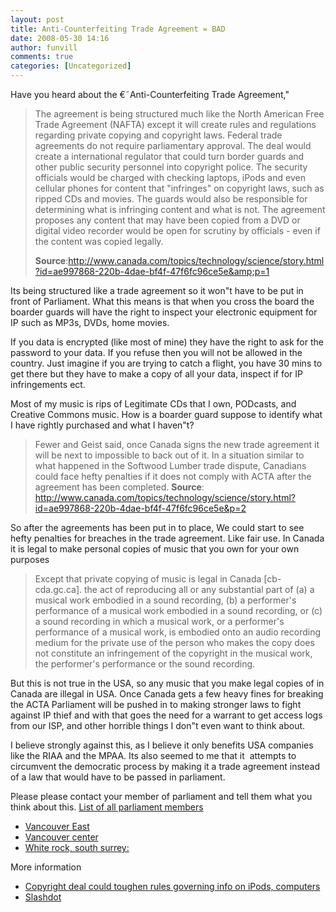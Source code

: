 ```yaml
---
layout: post
title: Anti-Counterfeiting Trade Agreement = BAD
date: 2008-05-30 14:16
author: funvill
comments: true
categories: [Uncategorized]
---
```

Have you heard about the €˜Anti-Counterfeiting Trade Agreement,&quot;
<blockquote>The agreement is being structured much like the North American Free Trade Agreement (NAFTA) except it will create rules and regulations regarding private copying and copyright laws.
Federal trade agreements do not require parliamentary approval.
The deal would create a international regulator that could turn border guards and other public security personnel into copyright police. The security officials would be charged with checking laptops, iPods and even cellular phones for content that "infringes" on copyright laws, such as ripped CDs and movies.
The guards would also be responsible for determining what is infringing content and what is not.
The agreement proposes any content that may have been copied from a DVD or digital video recorder would be open for scrutiny by officials - even if the content was copied legally.

<strong>Source</strong>:<a href="http://www.canada.com/topics/technology/science/story.html?id=ae997868-220b-4dae-bf4f-47f6fc96ce5e&amp;p=1">http://www.canada.com/topics/technology/science/story.html?id=ae997868-220b-4dae-bf4f-47f6fc96ce5e&amp;p=1</a></blockquote>
Its being structured like a trade agreement so it won&quot;t have to be put in front of Parliament.
What this means is that when you cross the board the boarder guards will have the right to inspect your electronic equipment for IP such as MP3s, DVDs, home movies.

If you data is encrypted (like most of mine) they have the right to ask for the password to your data. If you refuse then you will not be allowed in the country. Just imagine if you are trying to catch a flight, you have 30 mins to get there but they have to make a copy of all your data, inspect if for IP infringements ect.

Most of my music is rips of Legitimate CDs that I own, PODcasts, and Creative Commons music.
How is a boarder guard suppose to identify what I have rightly purchased and what I haven&quot;t?
<blockquote>Fewer and Geist said, once Canada signs the new trade agreement it will be next to impossible to back out of it. In a situation similar to what happened in the Softwood Lumber trade dispute, Canadians could face hefty penalties if it does not comply with ACTA after the agreement has been completed.
<strong>Source</strong>: <a href="http://www.canada.com/topics/technology/science/story.html?id=ae997868-220b-4dae-bf4f-47f6fc96ce5e&amp;p=2">http://www.canada.com/topics/technology/science/story.html?id=ae997868-220b-4dae-bf4f-47f6fc96ce5e&amp;p=2</a></blockquote>
So after the agreements has been put in to place, We could start to see hefty penalties for breaches in the trade agreement.
Like fair use. In Canada it is legal to make personal copies of music that you own for your own purposes
<blockquote>Except that private copying of music is legal in Canada [cb-cda.gc.ca].
the act of reproducing all or any substantial part of
(a) a musical work embodied in a sound recording,
(b) a performer's performance of a musical work embodied in a sound recording, or
(c) a sound recording in which a musical work, or a performer's performance of a musical work, is embodied
onto an audio recording medium for the private use of the person who makes the copy does not constitute an infringement of the copyright in the musical work, the performer's performance or the sound recording.</blockquote>
But this is not true in the USA, so any music that you make legal copies of in Canada are illegal in USA.
Once Canada gets a few heavy fines for breaking the ACTA Parliament will be pushed in to making stronger laws to fight against IP thief and with that goes the need for a warrant to get access logs from our ISP, and other horrible things I don&quot;t even want to think about.

I believe strongly against this, as I believe it only benefits USA companies like the RIAA and the MPAA.
Its also seemed to me that it  attempts to circumvent the democratic process by making it a trade agreement instead of a law that would have to be passed in parliament.

Please please contact your member of parliament and tell them what you think about this.
<a href="http://webinfo.parl.gc.ca/MembersOfParliament/MainMPsCompleteList.aspx?TimePeriod=Current&amp;Language=E"> List of all parliament members</a>
<ul>
	<li><a href="http://webinfo.parl.gc.ca/MembersOfParliament/ProfileConstituency.aspx?Key=565&amp;Language=E"> Vancouver East </a></li>
	<li><a href="http://webinfo.parl.gc.ca/MembersOfParliament/ProfileConstituency.aspx?Key=564&amp;Language=E"> Vancouver center</a></li>
	<li><a href="http://webinfo.parl.gc.ca/MembersOfParliament/ProfileConstituency.aspx?Key=562&amp;Language=E">White rock, south surrey: </a></li>
</ul>
More information
<ul>
	<li><a href="http://www.canada.com/topics/technology/science/story.html?id=ae997868-220b-4dae-bf4f-47f6fc96ce5e&amp;p=2"> Copyright deal could toughen rules governing info on iPods, computers</a></li>
	<li><a href="http://yro.slashdot.org/article.pl?sid=08/05/26/2312244&amp;from=rss"> Slashdot</a></li>
</ul>
